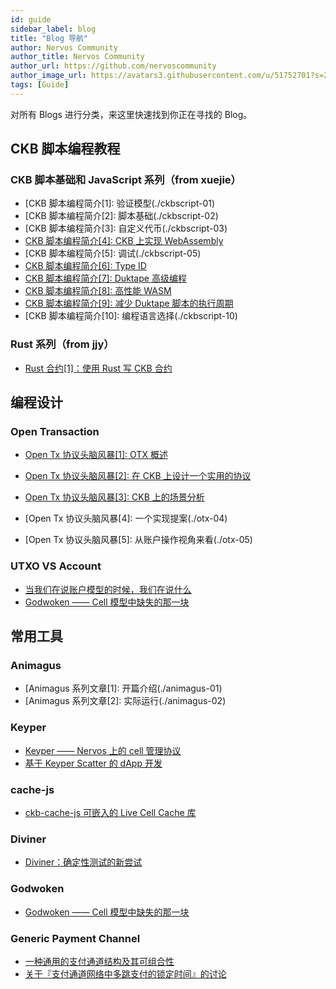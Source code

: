 ```yaml
---
id: guide
sidebar_label: blog
title: "Blog 导航"
author: Nervos Community
author_title: Nervos Community
author_url: https://github.com/nervoscommunity
author_image_url: https://avatars3.githubusercontent.com/u/51752701?s=200&v=4
tags: [Guide]
---
```


对所有 Blogs 进行分类，来这里快速找到你正在寻找的 Blog。

<!--truncate-->

## CKB 脚本编程教程

### CKB 脚本基础和 JavaScript 系列（from xuejie）
* [CKB 脚本编程简介[1]: 验证模型(./ckbscript-01)
* [CKB 脚本编程简介[2]: 脚本基础(./ckbscript-02)
* [CKB 脚本编程简介[3]: 自定义代币(./ckbscript-03)
* [CKB 脚本编程简介[4]: CKB 上实现 WebAssembly](./ckbscript-04)
* [CKB 脚本编程简介[5]: 调试(./ckbscript-05)
* [CKB 脚本编程简介[6]: Type ID](./ckbscript-06)
* [CKB 脚本编程简介[7]: Duktape 高级编程](./ckbscript-07)
* [CKB 脚本编程简介[8]: 高性能 WASM](./ckbscript-08)
* [CKB 脚本编程简介[9]: 减少 Duktape 脚本的执行周期](./ckbscript-09)
* [CKB 脚本编程简介[10]: 编程语言选择(./ckbscript-10)

### Rust 系列（from jjy）
* [Rust 合约[1]：使用 Rust 写 CKB 合约](./rust-contract-01)

## 编程设计

### Open Transaction
* [Open Tx 协议头脑风暴[1]: OTX 概述](./otx-01)

* [Open Tx 协议头脑风暴[2]: 在 CKB 上设计一个实用的协议](./otx-02)

* [Open Tx 协议头脑风暴[3]: CKB 上的场景分析](./otx-03)

* [Open Tx 协议头脑风暴[4]: 一个实现提案(./otx-04)

* [Open Tx 协议头脑风暴[5]: 从账户操作视角来看(./otx-05)

### UTXO VS Account
* [当我们在说账户模型的时候，我们在说什么](./utxo-vs-account)
* [Godwoken —— Cell 模型中缺失的那一块](./godwoken-01)

## 常用工具

### Animagus
* [Animagus 系列文章[1]: 开篇介绍(./animagus-01)
* [Animagus 系列文章[2]: 实际运行(./animagus-02)

### Keyper
* [Keyper —— Nervos 上的 cell 管理协议](./kyper-intro)
* [基于 Keyper Scatter 的 dApp 开发](./kyper-scatter)

### cache-js
* [ckb-cache-js 可嵌入的 Live Cell Cache 库](./cache-js)

### Diviner
* [Diviner：确定性测试的新尝试](./diviner)

### Godwoken
* [Godwoken —— Cell 模型中缺失的那一块](./godwoken-01)

### Generic Payment Channel
* [一种通用的支付通道结构及其可组合性](./GPC)
* [关于『支付通道网络中多跳支付的锁定时间』的讨论](./multiHop-payment)
